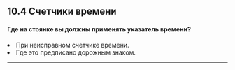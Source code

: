 ## 10.4 Счетчики времени

#### Где на стоянке вы должны применять указатель времени?
<li>При неисправном счетчике времени.</li>
<li>Где это предписано дорожным знаком.</li>

---
